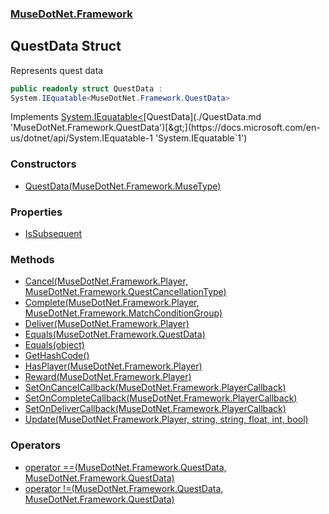 ### [MuseDotNet.Framework](./MuseDotNet-Framework.md 'MuseDotNet.Framework')
## QuestData Struct
Represents quest data  
```csharp
public readonly struct QuestData :
System.IEquatable<MuseDotNet.Framework.QuestData>
```
Implements [System.IEquatable&lt;](https://docs.microsoft.com/en-us/dotnet/api/System.IEquatable-1 'System.IEquatable`1')[QuestData](./QuestData.md 'MuseDotNet.Framework.QuestData')[&gt;](https://docs.microsoft.com/en-us/dotnet/api/System.IEquatable-1 'System.IEquatable`1')  
### Constructors
- [QuestData(MuseDotNet.Framework.MuseType)](./QuestData-QuestData(MuseType).md 'MuseDotNet.Framework.QuestData.QuestData(MuseDotNet.Framework.MuseType)')
### Properties
- [IsSubsequent](./QuestData-IsSubsequent.md 'MuseDotNet.Framework.QuestData.IsSubsequent')
### Methods
- [Cancel(MuseDotNet.Framework.Player, MuseDotNet.Framework.QuestCancellationType)](./QuestData-Cancel(Player_QuestCancellationType).md 'MuseDotNet.Framework.QuestData.Cancel(MuseDotNet.Framework.Player, MuseDotNet.Framework.QuestCancellationType)')
- [Complete(MuseDotNet.Framework.Player, MuseDotNet.Framework.MatchConditionGroup)](./QuestData-Complete(Player_MatchConditionGroup).md 'MuseDotNet.Framework.QuestData.Complete(MuseDotNet.Framework.Player, MuseDotNet.Framework.MatchConditionGroup)')
- [Deliver(MuseDotNet.Framework.Player)](./QuestData-Deliver(Player).md 'MuseDotNet.Framework.QuestData.Deliver(MuseDotNet.Framework.Player)')
- [Equals(MuseDotNet.Framework.QuestData)](./QuestData-Equals(QuestData).md 'MuseDotNet.Framework.QuestData.Equals(MuseDotNet.Framework.QuestData)')
- [Equals(object)](./QuestData-Equals(object).md 'MuseDotNet.Framework.QuestData.Equals(object)')
- [GetHashCode()](./QuestData-GetHashCode().md 'MuseDotNet.Framework.QuestData.GetHashCode()')
- [HasPlayer(MuseDotNet.Framework.Player)](./QuestData-HasPlayer(Player).md 'MuseDotNet.Framework.QuestData.HasPlayer(MuseDotNet.Framework.Player)')
- [Reward(MuseDotNet.Framework.Player)](./QuestData-Reward(Player).md 'MuseDotNet.Framework.QuestData.Reward(MuseDotNet.Framework.Player)')
- [SetOnCancelCallback(MuseDotNet.Framework.PlayerCallback)](./QuestData-SetOnCancelCallback(PlayerCallback).md 'MuseDotNet.Framework.QuestData.SetOnCancelCallback(MuseDotNet.Framework.PlayerCallback)')
- [SetOnCompleteCallback(MuseDotNet.Framework.PlayerCallback)](./QuestData-SetOnCompleteCallback(PlayerCallback).md 'MuseDotNet.Framework.QuestData.SetOnCompleteCallback(MuseDotNet.Framework.PlayerCallback)')
- [SetOnDeliverCallback(MuseDotNet.Framework.PlayerCallback)](./QuestData-SetOnDeliverCallback(PlayerCallback).md 'MuseDotNet.Framework.QuestData.SetOnDeliverCallback(MuseDotNet.Framework.PlayerCallback)')
- [Update(MuseDotNet.Framework.Player, string, string, float, int, bool)](./QuestData-Update(Player_string_string_float_int_bool).md 'MuseDotNet.Framework.QuestData.Update(MuseDotNet.Framework.Player, string, string, float, int, bool)')
### Operators
- [operator ==(MuseDotNet.Framework.QuestData, MuseDotNet.Framework.QuestData)](./QuestData-op_Equality(QuestData_QuestData).md 'MuseDotNet.Framework.QuestData.op_Equality(MuseDotNet.Framework.QuestData, MuseDotNet.Framework.QuestData)')
- [operator !=(MuseDotNet.Framework.QuestData, MuseDotNet.Framework.QuestData)](./QuestData-op_Inequality(QuestData_QuestData).md 'MuseDotNet.Framework.QuestData.op_Inequality(MuseDotNet.Framework.QuestData, MuseDotNet.Framework.QuestData)')
